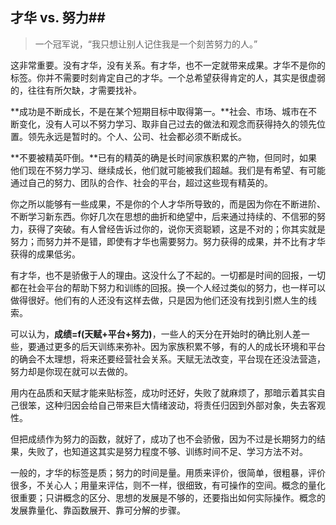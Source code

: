##  才华 vs. 努力##

>一个冠军说，“我只想让别人记住我是一个刻苦努力的人。”

这非常重要。没有才华，没有关系。有才华，也不一定就带来成果。才华不是你的标签。你并不需要时刻肯定自己的才华。一个总希望获得肯定的人，其实是很虚弱的，往往有所欠缺，才需要找补。

**成功是不断成长，不是在某个短期目标中取得第一。**社会、市场、城市在不断变化，没有人可以不努力学习、取非自己过去的做法和观念而获得持久的领先位置。领先永远是暂时的。个人、公司、社会都必须不断成长。

**不要被精英吓倒。**已有的精英的确是长时间家族积累的产物，但同时，如果他们现在不努力学习、继续成长，他们就可能被我们超越。我们是有希望、有可能通过自己的努力、团队的合作、社会的平台，超过这些现有精英的。

你之所以能够有一些成果，不是你的个人才华所导致的，而是因为你在不断进阶、不断学习新东西。你好几次在思想的曲折和绝望中，后来通过持续的、不信邪的努力，获得了突破。有人曾经告诉过你的，说你天资聪颖，这是不对的；你其实就是努力；而努力并不是错，即使有才华也需要努力。努力获得的成果，并不比有才华获得的成果低劣。

有才华，也不是骄傲于人的理由。这没什么了不起的。一切都是时间的回报，一切都在社会平台的帮助下努力和训练的回报。换一个人经过类似的努力，也一样可以做得很好。他们有的人还没有这样去做，只是因为他们还没有找到引燃人生的线索。


可以认为，**成绩=f(天赋+平台+努力)**，一些人的天分在开始时的确比别人差一些，要通过更多的后天训练来弥补。因为家族积累不够，有的人的成长环境和平台的确会不太理想，将来还要经营社会关系。天赋无法改变，平台现在还没法营造，努力却是你现在就可以去做的。

用内在品质和天赋才能来贴标签，成功时还好，失败了就麻烦了，那暗示着其实自己很笨，这种归因会给自己带来巨大情绪波动，将责任归因到外部对象，失去客观性。

但把成绩作为努力的函数，就好了，成功了也不会骄傲，因为不过是长期努力的结果，失败了，也知道这其实是努力程度不够、训练时间不足、学习方法不对。

一般的，才华的标签是质；努力的时间是量。用质来评价，很简单，很粗暴，评价很多，不关心人；用量来评估，则不一样，很细致，有可操作的空间。概念的量化很重要；只讲概念的区分、思想的发展是不够的，还要指出如何实际操作。概念的发展靠量化、靠函数展开、靠可分解的步骤。

